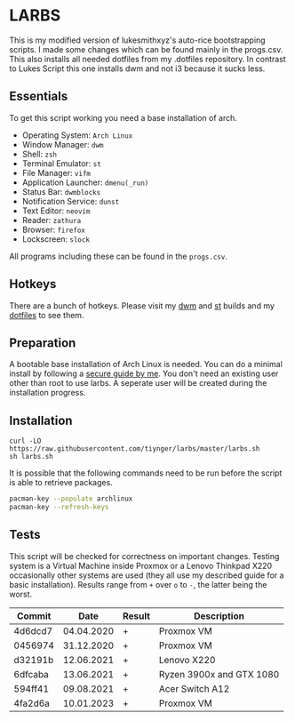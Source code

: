 # LARBS

This is my modified version of lukesmithxyz's auto-rice bootstrapping scripts.
I made some changes which can be found mainly in the progs.csv.
This also installs all needed dotfiles from my .dotfiles repository.
In contrast to Lukes Script this one installs dwm and not i3 because it sucks less.

## Essentials

To get this script working you need a base installation of arch.

- Operating System: `Arch Linux`
- Window Manager: `dwm`
- Shell: `zsh`
- Terminal Emulator: `st`
- File Manager: `vifm`
- Application Launcher: `dmenu(_run)`
- Status Bar: `dwmblocks`
- Notification Service: `dunst`
- Text Editor: `neovim`
- Reader: `zathura`
- Browser: `firefox`
- Lockscreen: `slock`

All programs including these can be found in the `progs.csv`.

## Hotkeys

There are a bunch of hotkeys. Please visit my
[dwm](https://github.com/tiyn/dwm) and [st](https://github.com/tiyn/st)
builds and my [dotfiles](https://github.com/tiyn/.dotfiles) to see them.

## Preparation

A bootable base installation of Arch Linux is needed.
You can do a minimal install by following a
[secure guide by me](https://github.com/Tiyn/wiki/blob/master/wiki/linux/arch-linux/installation.md).
You don't need an existing user other than root to use larbs.
A seperate user will be created during the installation progress.

## Installation

```shell
curl -LO https://raw.githubusercontent.com/tiynger/larbs/master/larbs.sh
sh larbs.sh
```

It is possible that the following commands need to be run before the script is able to retrieve
packages.

```sh
pacman-key --populate archlinux
pacman-key --refresh-keys
```

## Tests

This script will be checked for correctness on important changes.
Testing system is a Virtual Machine inside Proxmox or a Lenovo Thinkpad X220
occasionally other systems are used (they all use my described guide for a
basic installation).
Results range from `+` over `o` to `-`, the latter being the worst.

| Commit  | Date       | Result | Description              |
| ------- | ---------- | ------ | ------------------------ |
| 4d6dcd7 | 04.04.2020 | +      | Proxmox VM               |
| 0456974 | 31.12.2020 | +      | Proxmox VM               |
| d32191b | 12.06.2021 | +      | Lenovo X220              |
| 6dfcaba | 13.06.2021 | +      | Ryzen 3900x and GTX 1080 |
| 594ff41 | 09.08.2021 | +      | Acer Switch A12          |
| 4fa2d6a | 10.01.2023 | +      | Proxmox VM               |
